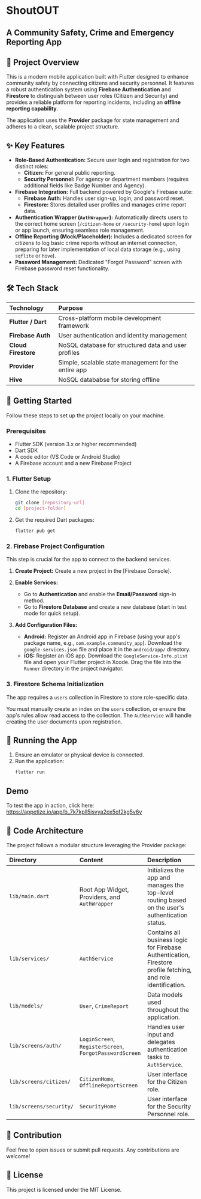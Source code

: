 # ShoutOUT

## A Community Safety, Crime and Emergency Reporting App

## 🚨 Project Overview

This is a modern mobile application built with Flutter designed to enhance community safety by connecting citizens and security personnel. It features a robust authentication system using **Firebase Authentication** and **Firestore** to distinguish between user roles (Citizen and Security) and provides a reliable platform for reporting incidents, including an **offline reporting capability**.

The application uses the **Provider** package for state management and adheres to a clean, scalable project structure.

## ✨ Key Features

* **Role-Based Authentication:** Secure user login and registration for two distinct roles:
    * **Citizen:** For general public reporting.
    * **Security Personnel:** For agency or department members (requires additional fields like Badge Number and Agency).
* **Firebase Integration:** Full backend powered by Google's Firebase suite:
    * **Firebase Auth:** Handles user sign-up, login, and password reset.
    * **Firestore:** Stores detailed user profiles and manages crime report data.
* **Authentication Wrapper (`AuthWrapper`):** Automatically directs users to the correct home screen (`/citizen-home` or `/security-home`) upon login or app launch, ensuring seamless role management.
* **Offline Reporting (Mock/Placeholder):** Includes a dedicated screen for citizens to log basic crime reports without an internet connection, preparing for later implementation of local data storage (e.g., using `sqflite` or `hive`).
* **Password Management:** Dedicated "Forgot Password" screen with Firebase password reset functionality.

## 🛠 Tech Stack

| Technology          | Purpose                                              |
|:--------------------|:-----------------------------------------------------|
| **Flutter / Dart**  | Cross-platform mobile development framework          |
| **Firebase Auth**   | User authentication and identity management          |
| **Cloud Firestore** | NoSQL database for structured data and user profiles |
| **Provider**        | Simple, scalable state management for the entire app |
| **Hive**            | NoSQL datababse for storing offline                  |

## 🚀 Getting Started

Follow these steps to set up the project locally on your machine.

### Prerequisites

* Flutter SDK (version 3.x or higher recommended)
* Dart SDK
* A code editor (VS Code or Android Studio)
* A Firebase account and a new Firebase Project

### 1. Flutter Setup

1.  Clone the repository:
    ```bash
    git clone [repository-url]
    cd [project-folder]
    ```
2.  Get the required Dart packages:
    ```bash
    flutter pub get
    ```

### 2. Firebase Project Configuration

This step is crucial for the app to connect to the backend services.

1.  **Create Project:** Create a new project in the [Firebase Console].
2.  **Enable Services:**
    * Go to **Authentication** and enable the **Email/Password** sign-in method.
    * Go to **Firestore Database** and create a new database (start in test mode for quick setup).
3.  **Add Configuration Files:**

    * **Android:** Register an Android app in Firebase (using your app's package name, e.g., `com.example.community_app`). Download the `google-services.json` file and place it in the `android/app/` directory.
    * **iOS:** Register an iOS app. Download the `GoogleService-Info.plist` file and open your Flutter project in Xcode. Drag the file into the `Runner` directory in the project navigator.

### 3. Firestore Schema Initialization

The app requires a `users` collection in Firestore to store role-specific data.

You must manually create an index on the `users` collection, or ensure the app's rules allow read access to the collection. The `AuthService` will handle creating the user documents upon registration.

## 🏃 Running the App

1.  Ensure an emulator or physical device is connected.
2.  Run the application:
    ```bash
    flutter run
    ```

## Demo

To test the app in action, click here: https://appetize.io/app/b_7k7kpll5isvya2ox5of2kg5v6y

## 📂 Code Architecture

The project follows a modular structure leveraging the Provider package:

| Directory | Content | Description |
| :--- | :--- | :--- |
| `lib/main.dart` | Root App Widget, Providers, and `AuthWrapper` | Initializes the app and manages the top-level routing based on the user's authentication status. |
| `lib/services/` | `AuthService` | Contains all business logic for Firebase Authentication, Firestore profile fetching, and role identification. |
| `lib/models/` | `User`, `CrimeReport` | Data models used throughout the application. |
| `lib/screens/auth/` | `LoginScreen`, `RegisterScreen`, `ForgotPasswordScreen` | Handles user input and delegates authentication tasks to `AuthService`. |
| `lib/screens/citizen/` | `CitizenHome`, `OfflineReportScreen` | User interface for the Citizen role. |
| `lib/screens/security/` | `SecurityHome` | User interface for the Security Personnel role. |

## 🤝 Contribution

Feel free to open issues or submit pull requests. Any contributions are welcome!

## 📄 License

This project is licensed under the MIT License.